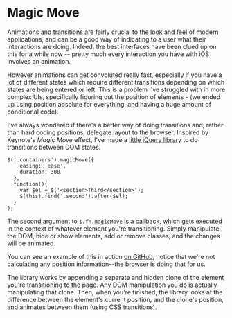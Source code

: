 # Magic Move

Animations and transitions are fairly crucial to the look and feel of modern applications, and can be a good way of indicating to a user what their interactions are doing. Indeed, the best interfaces have been clued up on this for a while now -- pretty much every interaction you have with iOS involves an animation.

However animations can get convoluted really fast, especially if you have a lot of different states which require different transitions depending on which states are being entered or left. This is a problem I've struggled with in more complex UIs, specifically figuring out the position of elements - (we ended up using position absolute for everything, and having a huge amount of conditional code).

I've always wondered if there's a better way of doing transitions and, rather than hard coding positions, delegate layout to the browser. Inspired by Keynote's *Magic Move* effect, I've made a [little jQuery library](https://github.com/maccman/jquery.magicmove) to do transitions between DOM states.

    $('.containers').magicMove({
        easing: 'ease',
        duration: 300
      },
      function(){
        var $el = $('<section>Third</section>');
        $(this).find('.second').after($el);
      }
    );

The second argument to `$.fn.magicMove` is a callback, which gets executed in the context of whatever element you're transitioning. Simply manipulate the DOM, hide or show elements, add or remove classes, and the changes will be animated.

You can see an example of this in action [on GitHub](http://maccman.github.io/jquery.magicmove/), notice that we're not calculating any position information--the browser is doing that for us.

The library works by appending a separate and hidden clone of the element you're transitioning to the page. Any DOM manipulation you do is actually manipulating that clone. Then, when you're finished, the library looks at the difference between the element's current position, and the clone's position, and animates between them (using CSS transitions).